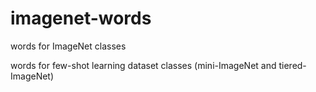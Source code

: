 # imagenet-words
words for ImageNet classes

words for few-shot learning dataset classes (mini-ImageNet and tiered-ImageNet)
